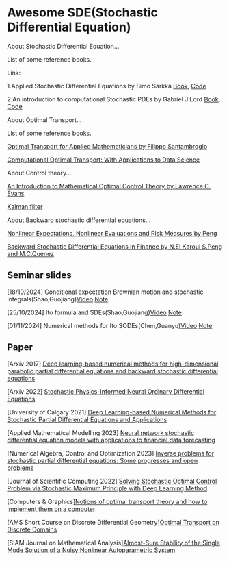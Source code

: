 # Awesome SDE(Stochastic Differential Equation)
About Stochastic Differential Equation...

List of some reference books.

Link:

1.Applied Stochastic Differential Equations by Simo Särkkä
[Book](./Applied%20stochastic%20differential%20equations%20(Saarkk,%20Simo%20Solin,%20Arno).pdf), [Code](https://github.com/AaltoML/SDE)

2.An introduction to computational Stochastic PDEs by Gabriel J.Lord 
[Book](./Introduction%20to%20stochastic%20calculus%20with%20application_Kelbaner.pdf), [Code](./PICSPDE-PICSPDE/)

About Optimal Transport...

List of some reference books.

[Optimal Transport for Applied Mathematicians by Filippo Santambrogio](https://link.springer.com/book/10.1007/978-3-319-20828-2)

[Computational Optimal Transport: With Applications to Data Science](https://ieeexplore.ieee.org/document/8641476)

About Control theory...

[An Introduction to Mathematical Optimal Control Theory by Lawrence C. Evans](https://math.berkeley.edu/~evans/control.course.pdf)

[Kalman filter](https://en.wikipedia.org/wiki/Kalman_filter#)

About Backward stochastic differential equations...

[Nonlinear Expectations, Nonlinear Evaluations and Risk Measures by Peng](https://link.springer.com/content/pdf/10.1007/978-3-540-44644-6_4.pdf)

[Backward Stochastic Differential Equations in Finance by N.El Karoui S.Peng and M.C.Quenez](https://onlinelibrary.wiley.com/doi/abs/10.1111/1467-9965.00022)

## Seminar slides
[18/10/2024] Conditional expectation Brownian motion and stochastic integrals(Shao,Guojiang)[Video](https://www.bilibili.com/video/BV1KKCmY4E55/?spm_id_from=333.999.0.0&vd_source=4bc987028313212ccd814d6c4d888423) [Note](./Notes/Shao_Class_A%20First%20Course%20Of%20Sde.pdf)

[25/10/2024] Ito formula and SDEs(Shao,Guojiang)[Video](https://www.bilibili.com/video/BV15myXYoEdY/?spm_id_from=333.1007.top_right_bar_window_history.content.click&vd_source=4bc987028313212ccd814d6c4d888423) [Note](./Notes/Shao-Class-Second%20Course%20Of%20Sde.pdf)

[01/11/2024] Numerical methods for Ito SODEs(Chen,Guanyu)[Video](https://www.bilibili.com/video/BV1JUSdYpEAs/?spm_id_from=333.999.0.0&vd_source=4bc987028313212ccd814d6c4d888423) 
[Note](./Notes/3_Guanyu_class_note.pdf)


## Paper

[Arxiv 2017] [Deep learning-based numerical methods for high-dimensional parabolic partial differential equations and backward stochastic differential equations](https://arxiv.org/pdf/1706.04702)

[Arxiv 2022] [Stochastic Physics-Informed Neural Ordinary Differential Equations](https://arxiv.org/pdf/2109.01621)

[University of Calgary 2021] [Deep Learning-based Numerical Methods for Stochastic Partial Differential Equations and Applications](https://prism.ucalgary.ca/server/api/core/bitstreams/b7211227-7bce-4b1a-81d4-80a35c37c680/content)

[Applied Mathematical Modelling 2023] [Neural network stochastic differential equation models with applications to financial data forecasting](https://www.sciencedirect.com/science/article/pii/S0307904X22005340)

[Numerical Algebra, Control and Optimization 2023] [Inverse problems for stochastic partial differential equations: Some progresses and open problems](https://www.aimsciences.org/article/doi/10.3934/naco.2023014)

[Journal of Scientific Computing 2022] [Solving Stochastic Optimal Control Problem via Stochastic Maximum Principle with Deep Learning Method](https://link.springer.com/article/10.1007/s10915-022-01979-5)

[Computers & Graphics][Notions of optimal transport theory and how to implement them on a computer](https://arxiv.org/pdf/1710.02634)

[AMS Short Course on Discrete Differential Geometry][Optimal Transport on Discrete Domains](https://people.csail.mit.edu/jsolomon/assets/optimal_transport.pdf)

[SIAM Journal on Mathematical Analysis][Almost-Sure Stability of the Single Mode Solution of a Noisy Nonlinear Autoparametric System](https://epubs.siam.org/doi/10.1137/23M1556502)
